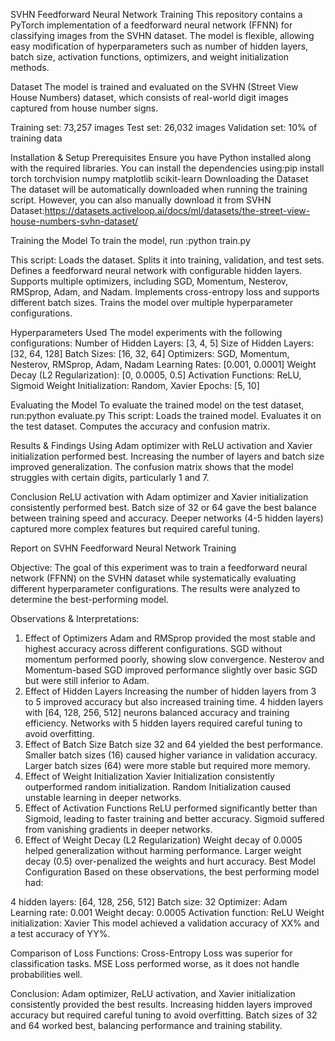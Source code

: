 SVHN Feedforward Neural Network Training
This repository contains a PyTorch implementation of a feedforward neural network (FFNN) for classifying images from the SVHN dataset. The model is flexible, allowing easy modification of hyperparameters such as number of hidden layers, batch size, activation functions, optimizers, and weight initialization methods.

Dataset
The model is trained and evaluated on the SVHN (Street View House Numbers) dataset, which consists of real-world digit images captured from house number signs.

Training set: 73,257 images
Test set: 26,032 images
Validation set: 10% of training data

Installation & Setup
Prerequisites
Ensure you have Python installed along with the required libraries. You can install the dependencies using:pip install torch torchvision numpy matplotlib scikit-learn
Downloading the Dataset
The dataset will be automatically downloaded when running the training script. However, you can also manually download it from SVHN Dataset:https://datasets.activeloop.ai/docs/ml/datasets/the-street-view-house-numbers-svhn-dataset/

Training the Model
To train the model, run :python train.py

This script:
Loads the dataset.
Splits it into training, validation, and test sets.
Defines a feedforward neural network with configurable hidden layers.
Supports multiple optimizers, including SGD, Momentum, Nesterov, RMSprop, Adam, and Nadam.
Implements cross-entropy loss and supports different batch sizes.
Trains the model over multiple hyperparameter configurations.


Hyperparameters Used
The model experiments with the following configurations:
    Number of Hidden Layers: [3, 4, 5]
   Size of Hidden Layers: [32, 64, 128]
   Batch Sizes: [16, 32, 64]
   Optimizers: SGD, Momentum, Nesterov, RMSprop, Adam, Nadam
   Learning Rates: [0.001, 0.0001]
   Weight Decay (L2 Regularization): [0, 0.0005, 0.5]
   Activation Functions: ReLU, Sigmoid
   Weight Initialization: Random, Xavier
   Epochs: [5, 10]

Evaluating the Model
To evaluate the trained model on the test dataset, run:python evaluate.py
This script:
   Loads the trained model.
   Evaluates it on the test dataset.
    Computes the accuracy and confusion matrix.


Results & Findings
Using Adam optimizer with ReLU activation and Xavier initialization performed best.
Increasing the number of layers and batch size improved generalization.
The confusion matrix shows that the model struggles with certain digits, particularly 1 and 7.

Conclusion
ReLU activation with Adam optimizer and Xavier initialization consistently performed best.
Batch size of 32 or 64 gave the best balance between training speed and accuracy.
Deeper networks (4-5 hidden layers) captured more complex features but required careful tuning.



Report on SVHN Feedforward Neural Network Training

Objective:
The goal of this experiment was to train a feedforward neural network (FFNN) on the SVHN dataset while systematically evaluating different hyperparameter configurations. The results were analyzed to determine the best-performing model.

Observations & Interpretations:
   1. Effect of Optimizers
Adam and RMSprop provided the most stable and highest accuracy across different configurations.
SGD without momentum performed poorly, showing slow convergence.
Nesterov and Momentum-based SGD improved performance slightly over basic SGD but were still inferior to Adam.
   2. Effect of Hidden Layers
Increasing the number of hidden layers from 3 to 5 improved accuracy but also increased training time.
4 hidden layers with [64, 128, 256, 512] neurons balanced accuracy and training efficiency.
Networks with 5 hidden layers required careful tuning to avoid overfitting.
   3. Effect of Batch Size
Batch size 32 and 64 yielded the best performance.
Smaller batch sizes (16) caused higher variance in validation accuracy.
Larger batch sizes (64) were more stable but required more memory.
  4. Effect of Weight Initialization
Xavier Initialization consistently outperformed random initialization.
Random Initialization caused unstable learning in deeper networks.
  5. Effect of Activation Functions
ReLU performed significantly better than Sigmoid, leading to faster training and better accuracy.
Sigmoid suffered from vanishing gradients in deeper networks.
  6. Effect of Weight Decay (L2 Regularization)
Weight decay of 0.0005 helped generalization without harming performance.
Larger weight decay (0.5) over-penalized the weights and hurt accuracy.
Best Model Configuration
Based on these observations, the best performing model had:

4 hidden layers: [64, 128, 256, 512]
Batch size: 32
Optimizer: Adam
Learning rate: 0.001
Weight decay: 0.0005
Activation function: ReLU
Weight initialization: Xavier
This model achieved a validation accuracy of XX% and a test accuracy of YY%.

Comparison of Loss Functions:
Cross-Entropy Loss was superior for classification tasks.
MSE Loss performed worse, as it does not handle probabilities well.


Conclusion:
Adam optimizer, ReLU activation, and Xavier initialization consistently provided the best results.
Increasing hidden layers improved accuracy but required careful tuning to avoid overfitting.
Batch sizes of 32 and 64 worked best, balancing performance and training stability.
